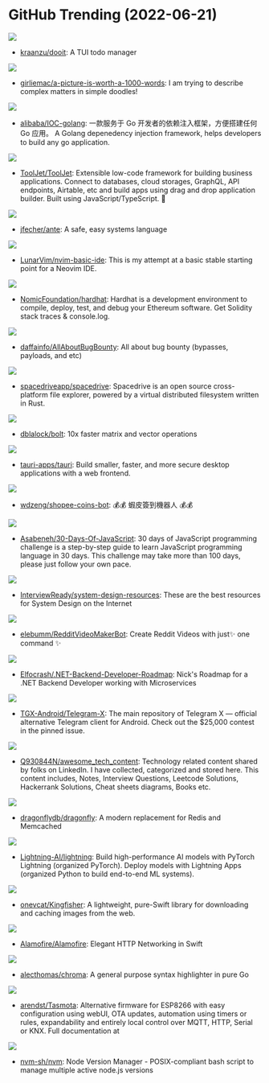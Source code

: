 # GitHub Trending (2022-06-21)

![](https://img.shields.io/badge/Python-New%20110-green?style=flat-square&logo=appveyor)
- [kraanzu/dooit](https://github.com/kraanzu/dooit): A TUI todo manager

![](https://img.shields.io/badge/none-New%20742-green?style=flat-square&logo=appveyor)
- [girliemac/a-picture-is-worth-a-1000-words](https://github.com/girliemac/a-picture-is-worth-a-1000-words): I am trying to describe complex matters in simple doodles!

![](https://img.shields.io/badge/Go-New%2061-green?style=flat-square&logo=appveyor)
- [alibaba/IOC-golang](https://github.com/alibaba/IOC-golang): 一款服务于 Go 开发者的依赖注入框架，方便搭建任何 Go 应用。 A Golang depenedency injection framework, helps developers to build any go application.

![](https://img.shields.io/badge/JavaScript-New%20326-green?style=flat-square&logo=appveyor)
- [ToolJet/ToolJet](https://github.com/ToolJet/ToolJet): Extensible low-code framework for building business applications. Connect to databases, cloud storages, GraphQL, API endpoints, Airtable, etc and build apps using drag and drop application builder. Built using JavaScript/TypeScript. 🚀

![](https://img.shields.io/badge/Rust-New%20213-green?style=flat-square&logo=appveyor)
- [jfecher/ante](https://github.com/jfecher/ante): A safe, easy systems language

![](https://img.shields.io/badge/Lua-New%2033-green?style=flat-square&logo=appveyor)
- [LunarVim/nvim-basic-ide](https://github.com/LunarVim/nvim-basic-ide): This is my attempt at a basic stable starting point for a Neovim IDE.

![](https://img.shields.io/badge/TypeScript-New%206-green?style=flat-square&logo=appveyor)
- [NomicFoundation/hardhat](https://github.com/NomicFoundation/hardhat): Hardhat is a development environment to compile, deploy, test, and debug your Ethereum software. Get Solidity stack traces & console.log.

![](https://img.shields.io/badge/none-New%2034-green?style=flat-square&logo=appveyor)
- [daffainfo/AllAboutBugBounty](https://github.com/daffainfo/AllAboutBugBounty): All about bug bounty (bypasses, payloads, and etc)

![](https://img.shields.io/badge/TypeScript-New%20352-green?style=flat-square&logo=appveyor)
- [spacedriveapp/spacedrive](https://github.com/spacedriveapp/spacedrive): Spacedrive is an open source cross-platform file explorer, powered by a virtual distributed filesystem written in Rust.

![](https://img.shields.io/badge/C%2B%2B-New%20102-green?style=flat-square&logo=appveyor)
- [dblalock/bolt](https://github.com/dblalock/bolt): 10x faster matrix and vector operations

![](https://img.shields.io/badge/Rust-New%20264-green?style=flat-square&logo=appveyor)
- [tauri-apps/tauri](https://github.com/tauri-apps/tauri): Build smaller, faster, and more secure desktop applications with a web frontend.

![](https://img.shields.io/badge/TypeScript-New%2022-green?style=flat-square&logo=appveyor)
- [wdzeng/shopee-coins-bot](https://github.com/wdzeng/shopee-coins-bot): 💰💰 蝦皮簽到機器人 💰💰

![](https://img.shields.io/badge/JavaScript-New%20296-green?style=flat-square&logo=appveyor)
- [Asabeneh/30-Days-Of-JavaScript](https://github.com/Asabeneh/30-Days-Of-JavaScript): 30 days of JavaScript programming challenge is a step-by-step guide to learn JavaScript programming language in 30 days. This challenge may take more than 100 days, please just follow your own pace.

![](https://img.shields.io/badge/none-New%2090-green?style=flat-square&logo=appveyor)
- [InterviewReady/system-design-resources](https://github.com/InterviewReady/system-design-resources): These are the best resources for System Design on the Internet

![](https://img.shields.io/badge/Python-New%20145-green?style=flat-square&logo=appveyor)
- [elebumm/RedditVideoMakerBot](https://github.com/elebumm/RedditVideoMakerBot): Create Reddit Videos with just✨ one command ✨

![](https://img.shields.io/badge/none-New%20190-green?style=flat-square&logo=appveyor)
- [Elfocrash/.NET-Backend-Developer-Roadmap](https://github.com/Elfocrash/.NET-Backend-Developer-Roadmap): Nick's Roadmap for a .NET Backend Developer working with Microservices

![](https://img.shields.io/badge/Java-New%20100-green?style=flat-square&logo=appveyor)
- [TGX-Android/Telegram-X](https://github.com/TGX-Android/Telegram-X): The main repository of Telegram X — official alternative Telegram client for Android. Check out the $25,000 contest in the pinned issue.

![](https://img.shields.io/badge/none-New%204-green?style=flat-square&logo=appveyor)
- [Q930844N/awesome_tech_content](https://github.com/Q930844N/awesome_tech_content): Technology related content shared by folks on LinkedIn. I have collected, categorized and stored here. This content includes, Notes, Interview Questions, Leetcode Solutions, Hackerrank Solutions, Cheat sheets diagrams, Books etc.

![](https://img.shields.io/badge/C%2B%2B-New%20112-green?style=flat-square&logo=appveyor)
- [dragonflydb/dragonfly](https://github.com/dragonflydb/dragonfly): A modern replacement for Redis and Memcached

![](https://img.shields.io/badge/Python-New%2036-green?style=flat-square&logo=appveyor)
- [Lightning-AI/lightning](https://github.com/Lightning-AI/lightning): Build high-performance AI models with PyTorch Lightning (organized PyTorch). Deploy models with Lightning Apps (organized Python to build end-to-end ML systems).

![](https://img.shields.io/badge/Swift-New%204-green?style=flat-square&logo=appveyor)
- [onevcat/Kingfisher](https://github.com/onevcat/Kingfisher): A lightweight, pure-Swift library for downloading and caching images from the web.

![](https://img.shields.io/badge/Swift-New%2015-green?style=flat-square&logo=appveyor)
- [Alamofire/Alamofire](https://github.com/Alamofire/Alamofire): Elegant HTTP Networking in Swift

![](https://img.shields.io/badge/Go-New%2016-green?style=flat-square&logo=appveyor)
- [alecthomas/chroma](https://github.com/alecthomas/chroma): A general purpose syntax highlighter in pure Go

![](https://img.shields.io/badge/C-New%205-green?style=flat-square&logo=appveyor)
- [arendst/Tasmota](https://github.com/arendst/Tasmota): Alternative firmware for ESP8266 with easy configuration using webUI, OTA updates, automation using timers or rules, expandability and entirely local control over MQTT, HTTP, Serial or KNX. Full documentation at

![](https://img.shields.io/badge/Shell-New%2036-green?style=flat-square&logo=appveyor)
- [nvm-sh/nvm](https://github.com/nvm-sh/nvm): Node Version Manager - POSIX-compliant bash script to manage multiple active node.js versions

